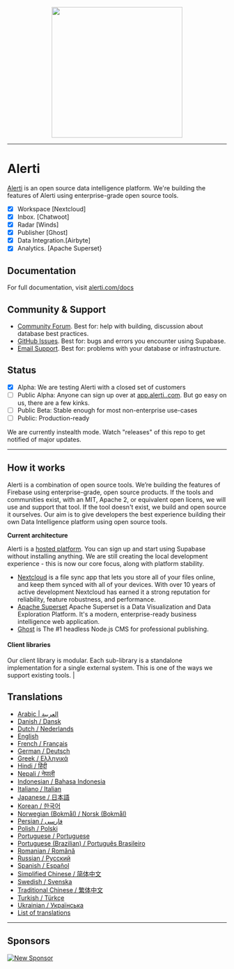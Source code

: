 <p align="center">
<img width="300" src="https://github.com/getalerti/alerti.com/blob/main/alerti.svg"/>
</p>

---

# Alerti

[Alerti](https://alerti.com) is an open source data intelligence platform. We're building the features of Alerti using enterprise-grade open source tools.

- [x] Workspace [Nextcloud]
- [x] Inbox. [Chatwoot]
- [x] Radar  [Winds]
- [x] Publisher [Ghost]
- [x] Data Integration.[Airbyte]
- [x] Analytics. [Apache Superset}

## Documentation

For full documentation, visit [alerti.com/docs](https://alerti.com)

## Community & Support

- [Community Forum](https://github.com/alerti/alerti/discussions). Best for: help with building, discussion about database best practices.
- [GitHub Issues](https://github.com/alerti/alerti/issues). Best for: bugs and errors you encounter using Supabase.
- [Email Support](https://alerti.com/docs/support#business-support). Best for: problems with your database or infrastructure.

## Status

- [x] Alpha: We are testing Alerti with a closed set of customers
- [ ] Public Alpha: Anyone can sign up over at [app.alerti..com](https://app.alerti.com). But go easy on us, there are a few kinks.
- [ ] Public Beta: Stable enough for most non-enterprise use-cases
- [ ] Public: Production-ready

We are currently instealth mode. Watch "releases" of this repo to get notified of major updates.

---

## How it works

Alerti is a combination of open source tools. We’re building the features of Firebase using enterprise-grade, open source products. If the tools and communities exist, with an MIT, Apache 2, or equivalent open licens, we will use and support that tool. If the tool doesn't exist, we build and open source it ourselves. Our aim is to give developers the best experience building their own Data Intelligence platform using open source tools.

**Current architecture**

Alerti is a [hosted platform](https://app.alerti.com). You can sign up and start using Supabase without installing anything. We are still creating the local development experience - this is now our core focus, along with platform stability.

- [Nextcloud](https://github.com/nextcloud) is a file sync app that lets you store all of your files online, and keep them synced with all of your devices. With over 10 years of active development Nextcloud has earned it a strong reputation for reliability, feature robustness, and performance.
- [Apache Superset](https://github.com/apache/superset) Apache Superset is a Data Visualization and Data Exploration Platform. It's a modern, enterprise-ready business intelligence web application.
- [Ghost](https://github.com/TryGhost/Ghost) is The #1 headless Node.js CMS for professional publishing.


#### Client libraries

Our client library is modular. Each sub-library is a standalone implementation for a single external system. This is one of the ways we support existing tools.
                                                                                             |

## Translations

- [Arabic | العربية](/i18n/README.ar.md)
- [Danish / Dansk](/i18n/README.da.md)
- [Dutch / Nederlands](/i18n/README.nl.md)
- [English](https://github.com/supabase/supabase)
- [French / Français](/i18n/README.fr.md)
- [German / Deutsch](/i18n/README.de.md)
- [Greek / Ελληνικά](/i18n/README.gr.md)
- [Hindi / हिंदी](/i18n/README.hi.md)
- [Nepali / नेपाली](/i18n/README.ne.md)
- [Indonesian / Bahasa Indonesia](/i18n/README.id.md)
- [Italiano / Italian](/i18n/README.it.md)
- [Japanese / 日本語](/i18n/README.jp.md)
- [Korean / 한국어](/i18n/README.ko.md)
- [Norwegian (Bokmål) / Norsk (Bokmål)](/i18n/README.nb-no.md)
- [Persian / فارسی](/i18n/README.fa.md)
- [Polish / Polski](/i18n/README.pl.md)
- [Portuguese / Portuguese](/i18n/README.pt.md)
- [Portuguese (Brazilian) / Português Brasileiro](/i18n/README.pt-br.md)
- [Romanian / Română](/i18n/README.ro.md)
- [Russian / Pусский](/i18n/README.ru.md)
- [Spanish / Español](/i18n/README.es.md)
- [Simplified Chinese / 简体中文](/i18n/README.zh-cn.md)
- [Swedish / Svenska](/i18n/README.sv.md)
- [Traditional Chinese / 繁体中文](/i18n/README.zh-tw.md)
- [Turkish / Türkçe](/i18n/README.tr.md)
- [Ukrainian / Українська](/i18n/README.uk.md)
- [List of translations](/i18n/languages.md) <!--- Keep only this -->

---

## Sponsors

[![New Sponsor](https://user-images.githubusercontent.com/10214025/90518111-e74bbb00-e198-11ea-8f88-c9e3c1aa4b5b.png)](https://github.com/sponsors/alerti)
